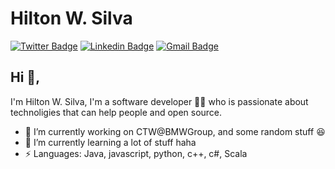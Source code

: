 # Hilton W. Silva  
[![Twitter Badge](https://img.shields.io/badge/-@HiltonWS-1ca0f1?style=flat-square&labelColor=1ca0f1&logo=twitter&logoColor=white&link=https://twitter.com/HiltonWS)](https://twitter.com/HiltonWS) [![Linkedin Badge](https://img.shields.io/badge/-HiltonWS-blue?style=flat-square&logo=Linkedin&logoColor=white&link=https://www.linkedin.com/in/HiltonWS/)](https://www.linkedin.com/in/HiltonWS/)
[![Gmail Badge](https://img.shields.io/badge/-hilton@hiltonws.com-c14438?style=flat-square&logo=Gmail&logoColor=white&link=mailto:hilton@hiltonws.com)](mailto:hilton@hiltonws.com)

## Hi 👋, 
I'm Hilton W. Silva, I'm a software developer 👨‍💻 who is passionate about technoligies that can help people and open source.

- 🔭 I’m currently working on CTW@BMWGroup, and some random stuff :satisfied:
- 🌱 I’m currently learning a lot of stuff haha
- ⚡ Languages: Java, javascript, python, c++, c#, Scala


